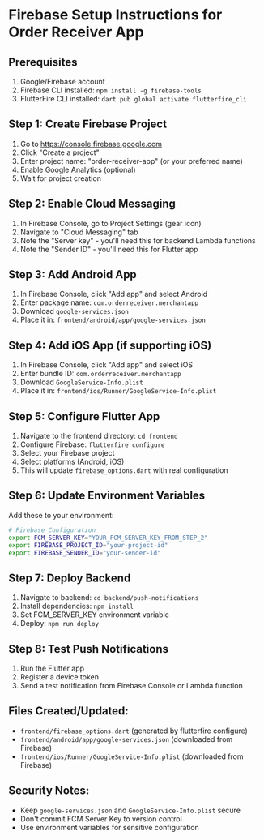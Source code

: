 
# Firebase Setup Instructions for Order Receiver App

## Prerequisites
1. Google/Firebase account
2. Firebase CLI installed: `npm install -g firebase-tools`
3. FlutterFire CLI installed: `dart pub global activate flutterfire_cli`

## Step 1: Create Firebase Project
1. Go to https://console.firebase.google.com
2. Click "Create a project"
3. Enter project name: "order-receiver-app" (or your preferred name)
4. Enable Google Analytics (optional)
5. Wait for project creation

## Step 2: Enable Cloud Messaging
1. In Firebase Console, go to Project Settings (gear icon)
2. Navigate to "Cloud Messaging" tab
3. Note the "Server key" - you'll need this for backend Lambda functions
4. Note the "Sender ID" - you'll need this for Flutter app

## Step 3: Add Android App
1. In Firebase Console, click "Add app" and select Android
2. Enter package name: `com.orderreceiver.merchantapp`
3. Download `google-services.json`
4. Place it in: `frontend/android/app/google-services.json`

## Step 4: Add iOS App (if supporting iOS)
1. In Firebase Console, click "Add app" and select iOS
2. Enter bundle ID: `com.orderreceiver.merchantapp`
3. Download `GoogleService-Info.plist`
4. Place it in: `frontend/ios/Runner/GoogleService-Info.plist`

## Step 5: Configure Flutter App
1. Navigate to the frontend directory: `cd frontend`
2. Configure Firebase: `flutterfire configure`
3. Select your Firebase project
4. Select platforms (Android, iOS)
5. This will update `firebase_options.dart` with real configuration

## Step 6: Update Environment Variables
Add these to your environment:

```bash
# Firebase Configuration
export FCM_SERVER_KEY="YOUR_FCM_SERVER_KEY_FROM_STEP_2"
export FIREBASE_PROJECT_ID="your-project-id"
export FIREBASE_SENDER_ID="your-sender-id"
```

## Step 7: Deploy Backend
1. Navigate to backend: `cd backend/push-notifications`
2. Install dependencies: `npm install`
3. Set FCM_SERVER_KEY environment variable
4. Deploy: `npm run deploy`

## Step 8: Test Push Notifications
1. Run the Flutter app
2. Register a device token
3. Send a test notification from Firebase Console or Lambda function

## Files Created/Updated:
- `frontend/firebase_options.dart` (generated by flutterfire configure)
- `frontend/android/app/google-services.json` (downloaded from Firebase)
- `frontend/ios/Runner/GoogleService-Info.plist` (downloaded from Firebase)

## Security Notes:
- Keep `google-services.json` and `GoogleService-Info.plist` secure
- Don't commit FCM Server Key to version control
- Use environment variables for sensitive configuration
